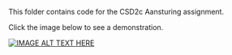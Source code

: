 This folder contains code for the CSD2c Aansturing assignment.

Click the image below to see a demonstration.


[![IMAGE ALT TEXT HERE](https://img.youtube.com/vi/CSHjioICTVQ/0.jpg)](https://www.youtube.com/watch?v=CSHjioICTVQ)